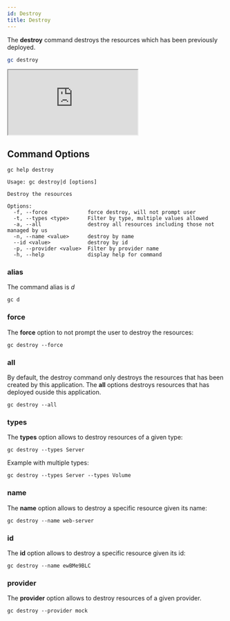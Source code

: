 ```yaml
---
id: Destroy
title: Destroy
---
```


The **destroy** command destroys the resources which has been previously deployed.

```sh
gc destroy
```

<div>
    <iframe
    data-autoplay
    src="https://asciinema.org/a/0lD2ub5ltJCEifqifCWGNYAg6/iframe?autoplay=true&amp;speed=2&amp;loop=true"
    id="asciicast-iframe-13761"
    name="asciicast-iframe-13761"
    scrolling="no"
    style={{ width: "100%", height: "700px" }}
    ></iframe>
</div>

## Command Options

```
gc help destroy
```

```
Usage: gc destroy|d [options]

Destroy the resources

Options:
  -f, --force             force destroy, will not prompt user
  -t, --types <type>      Filter by type, multiple values allowed
  -a, --all               destroy all resources including those not managed by us
  -n, --name <value>      destroy by name
  --id <value>            destroy by id
  -p, --provider <value>  Filter by provider name
  -h, --help              display help for command
```

### alias

The command alias is _d_

```
gc d
```

### force

The **force** option to not prompt the user to destroy the resources:

```
gc destroy --force
```

### all

By default, the destroy command only destroys the resources that has been created by this application.
The **all** options destroys resources that has deployed ouside this application.

```
gc destroy --all
```

### types

The **types** option allows to destroy resources of a given type:

```
gc destroy --types Server
```

Example with multiple types:

```
gc destroy --types Server --types Volume
```

### name

The **name** option allows to destroy a specific resource given its name:

```
gc destroy --name web-server
```

### id

The **id** option allows to destroy a specific resource given its id:

```
gc destroy --name ewBMe9BLC
```

### provider

The **provider** option allows to destroy resources of a given provider.

```
gc destroy --provider mock
```

